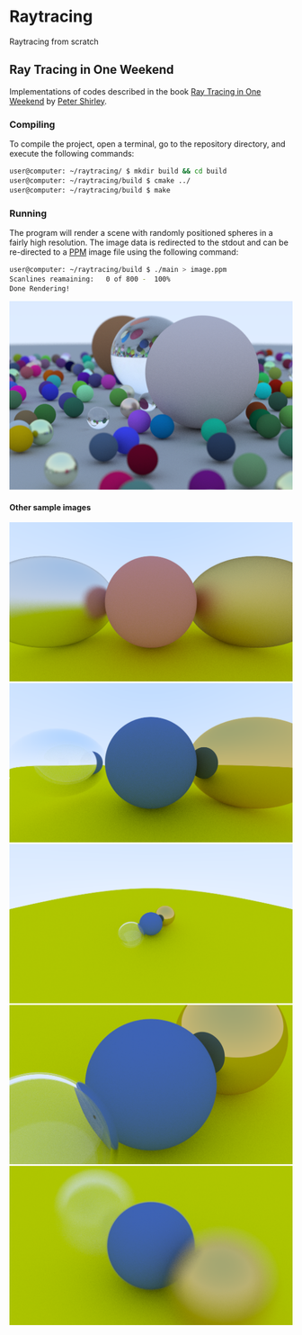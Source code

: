 # Raytracing

Raytracing from scratch

## Ray Tracing in One Weekend 

Implementations of codes described in the book [Ray Tracing in One Weekend](https://raytracing.github.io/books/RayTracingInOneWeekend.html) by [Peter Shirley](https://github.com/petershirley).

### Compiling

To compile the project, open a terminal, go to the repository directory, and execute the following commands:

```bash
user@computer: ~/raytracing/ $ mkdir build && cd build
user@computer: ~/raytracing/build $ cmake ../
user@computer: ~/raytracing/build $ make
```

### Running

The program will render a scene with randomly positioned spheres in a fairly high resolution. The image data is redirected to the stdout and can be re-directed to a [PPM](https://en.wikipedia.org/wiki/Netpbm) image file using the following command:

```bash
user@computer: ~/raytracing/build $ ./main > image.ppm
Scanlines reamaining:   0 of 800 -  100%
Done Rendering!
```

![sample_random_scene](./imgs/sample_random_scene.png)

#### Other sample images

![fuzzed_metal](./imgs/fuzzed_metal.png)
![hollow_glass_sphere](./imgs/hollow_glass_sphere.png)
![distant_view](./imgs/distant_view.png)
![zooming_in](./imgs/zooming_in.png)
![spheres_with_depth_of_field](./imgs/spheres_with_depth_of_field.png)
